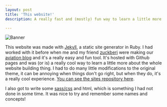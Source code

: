 ```yaml
---
layout: post
title: 'This website!'
description: A really fast and (mostly) fun way to learn a little more about website building.

---
```

![Banner](/mypage/assets/images/jekyll/jekyll.jpg)

This website was made with [Jekyll](https://jekyllrb.com/), a static site generator in Ruby. I had worked with it before when me and my friend [zuckberj](https://github.com/zuckberj) were making our [aviation blog](http://barnstorm.com.br/) and it's a really easy and fun tool. It's hosted with Github pages and was (or is) a really cool way to learn a little more about the whole website building thing. I had to do many little modifications to the original theme, it can be annoying when things don't go right, but when they do, it's a really cool experience. [You can see the sites repository here](https://github.com/rodrigosousaeoliveira/mypage).

I also got to write some [sass/css](https://sass-lang.com/) and html, which is something I had not done in some time. It was nice to try and remember some names and concepts!
